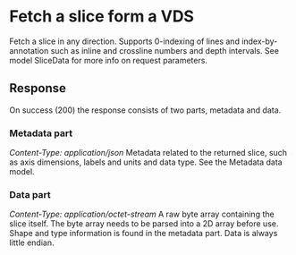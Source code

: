 # Fetch a slice form a VDS

Fetch a slice in any direction. Supports 0-indexing of lines and
index-by-annotation such as inline and crossline numbers and depth intervals.
See model SliceData for more info on request parameters.

## Response
On success (200) the response consists of two parts, metadata and data.

### Metadata part
*Content-Type: application/json*
Metadata related to the returned slice, such as axis dimensions, labels and
units and data type. See the Metadata data model.

### Data part
*Content-Type: application/octet-stream*
A raw byte array containing the slice itself. The byte array needs to be parsed
into a 2D array before use. Shape and type information is found in the metadata
part. Data is always little endian.
